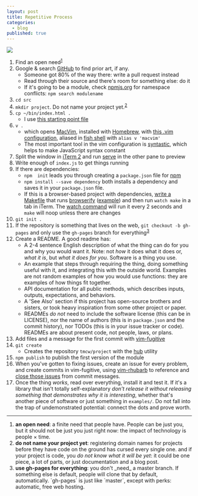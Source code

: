 ```yaml
---
layout: post
title: Repetitive Process
categories: 
  - blog
published: true
---
```


![](http://farm6.staticflickr.com/5455/9564812531_f4db056347_b.jpg)

1. Find an open need<sup><a href='#open'>1</a></sup>
2. Google & search [GitHub](https://github.com/) to find prior art, if any.
    - Someone got 80% of the way there: write a pull request instead
    - Read through their source and there's room for something else: do it
    - If it's going to be a module, check [npmjs.org](http://npmjs.org/) for namespace conflicts: `npm search modulename`
3. `cd src`
4. `mkdir project`. Do not name your project yet.<sup><a href='#naming'>2</a></sup>
5. `cp ~/bin/index.html .`
    - I use [this starting point file](https://gist.github.com/tmcw/5709949)
6. `v .`
    - which opens [MacVim](http://code.google.com/p/macvim/), installed with [Homebrew](http://mxcl.github.io/homebrew/),
      with [this .vim configuration](https://github.com/tmcw/.vim), aliased
      in [fish shell](http://fishshell.com/) with `alias v 'macvim'`
    - The most important tool in the vim configuration is [syntastic](https://github.com/scrooloose/syntastic),
      which helps to make JavaScript syntax constant
7. Split the window in [iTerm 2](http://iterm.sourceforge.net/) and run [serve](https://github.com/visionmedia/serve) in
   the other pane to preview
8. Write enough of `index.js` to get things running
9. If there are dependencies:
    - `npm  init` leads you through creating a `package.json` file for [npm](https://npmjs.org/)
    - `npm install --save dependency` both installs a dependency and saves it in your `package.json` file.
    - If this is a browser-based project with dependencies, [write
      a Makefile](http://bost.ocks.org/mike/make/) that runs [browserify](https://github.com/substack/node-browserify)
      ([example](https://github.com/tmcw/leaflet-pip/blob/gh-pages/Makefile))
      and then run `watch make` in a tab in iTerm. The [watch command](http://beerpla.net/2007/08/04/watch-a-useful-linux-command-you-may-have-never-heard-of/)
      will run it every 2 seconds and `make` will noop unless there are changes
10. `git init .`
11. If the repository is something that lives on the web, `git checkout -b gh-pages` and
    only use the `gh-pages` branch for everything<sup><a href='#gh-pages'>3</a></sup>
12. Create a README. A good readme has:
    - A 2-4 sentence English description of what the thing can do for you and
      why you would want it. Note: not _how_ it does what it does or,
      _what it is_, but _what it does for you_. Software is a thing you use.
    - An example that steps through requiring the thing, doing something useful
      with it, and integrating this with the outside world. Examples are not
      random examples of how you would use functions: they are examples
      of how things fit together.
    - API documentation for all public methods, which describes inputs,
      outputs, expectations, and behaviors.
    - A 'See Also' section if this project has open-source brothers and sisters,
      or took heavy inspiration from some other project or paper.
    - READMEs _do not_ need to include the software license (this can be in
      LICENSE), nor the name of authors (this is in `package.json` and the commit
      history), nor TODOs (this is in your issue tracker or code). READMEs
      are about present code, not people, laws, or plans.
13. Add files and a message for the first commit with [vim-fugitive](https://github.com/tpope/vim-fugitive)
14. `git create`
    - Creates the repository `tmcw/project` with the [hub](https://github.com/defunkt/hub) utility
15. `npm publish` to publish the first version of the module
16. When you've gotten to fixing issues, create an issue for every problem,
    and create commits in vim-fugitive, using [vim-rhubarb](https://github.com/tpope/vim-rhubarb)
    to reference and [close those issues](http://imgur.com/P5dt1YR) from commit messages.
17. Once the thing _works_, read over everything, install it and test it. If
    it's a library that isn't totally self-explanatory
    _don't release it without releasing something that demonstrates why it is interesting_,
    whether that's another piece of software or just something in `examples/`.
    Do not fall into the trap of undemonstrated potential: connect the dots
    and prove worth.

---

<ol>
<li id='open'><strong>an open need</strong>: a finite need that people have. People can be just
you, but it should not be just you just right now: the impact of technology
is people × time.</li>
<li id='naming'><strong>do not name your project yet</strong>: registering domain names
for projects before they have code on the ground has cursed every single one.
and if your project is code, you <em>do not know what it will be yet</em>:
it could be one piece, a lot of parts, or just documentation and a blog post.</li>
<li id='gh-pages'><strong>use gh-pages for everything</strong>: you don't _need_ a master branch.
If something else is default, people will clone that by default, automatically.
`gh-pages` is just like `master`, except with perks: automatic, free web hosting.</li>
</ul>